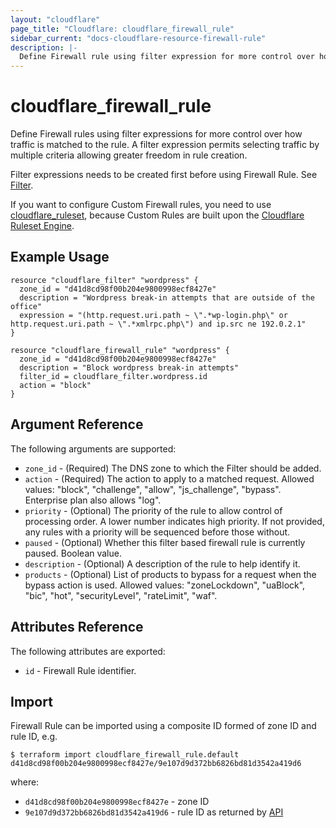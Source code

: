 ```yaml
---
layout: "cloudflare"
page_title: "Cloudflare: cloudflare_firewall_rule"
sidebar_current: "docs-cloudflare-resource-firewall-rule"
description: |-
  Define Firewall rule using filter expression for more control over how traffic is matched to the rule.
---
```


# cloudflare_firewall_rule

Define Firewall rules using filter expressions for more control over how traffic is matched to the rule.
A filter expression permits selecting traffic by multiple criteria allowing greater freedom in rule creation.

Filter expressions needs to be created first before using Firewall Rule. See [Filter](filter.html).

If you want to configure Custom Firewall rules, you need to use [cloudflare_ruleset](ruleset.html), because Custom Rules are built upon the
[Cloudflare Ruleset Engine](https://developers.cloudflare.com/ruleset-engine/).

## Example Usage

```hcl
resource "cloudflare_filter" "wordpress" {
  zone_id = "d41d8cd98f00b204e9800998ecf8427e"
  description = "Wordpress break-in attempts that are outside of the office"
  expression = "(http.request.uri.path ~ \".*wp-login.php\" or http.request.uri.path ~ \".*xmlrpc.php\") and ip.src ne 192.0.2.1"
}

resource "cloudflare_firewall_rule" "wordpress" {
  zone_id = "d41d8cd98f00b204e9800998ecf8427e"
  description = "Block wordpress break-in attempts"
  filter_id = cloudflare_filter.wordpress.id
  action = "block"
}
```

## Argument Reference

The following arguments are supported:

* `zone_id` - (Required) The DNS zone to which the Filter should be added.
* `action` - (Required) The action to apply to a matched request. Allowed values: "block", "challenge", "allow", "js_challenge", "bypass". Enterprise plan also allows "log".
* `priority` - (Optional) The priority of the rule to allow control of processing order. A lower number indicates high priority. If not provided, any rules with a priority will be sequenced before those without.
* `paused` - (Optional) Whether this filter based firewall rule is currently paused. Boolean value.
* `description` - (Optional) A description of the rule to help identify it.
* `products` - (Optional) List of products to bypass for a request when the bypass action is used. Allowed values: "zoneLockdown", "uaBlock", "bic", "hot", "securityLevel", "rateLimit", "waf".

## Attributes Reference

The following attributes are exported:

* `id` - Firewall Rule identifier.

## Import

Firewall Rule can be imported using a composite ID formed of zone ID and rule ID, e.g.

```
$ terraform import cloudflare_firewall_rule.default d41d8cd98f00b204e9800998ecf8427e/9e107d9d372bb6826bd81d3542a419d6
```

where:

* `d41d8cd98f00b204e9800998ecf8427e` - zone ID
* `9e107d9d372bb6826bd81d3542a419d6` - rule ID as returned by [API](https://api.cloudflare.com/#zone-firewall-filter-rules)
